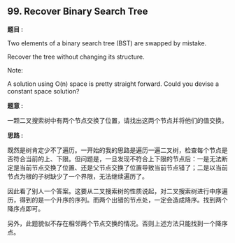 ## 99. Recover Binary Search Tree

**题目 :**

Two elements of a binary search tree (BST) are swapped by mistake.

Recover the tree without changing its structure.

Note:

A solution using O(n) space is pretty straight forward. Could you devise a constant space solution?

**题意 :**

一颗二叉搜索树中有两个节点交换了位置，请找出这两个节点并将他们的值交换。

**思路 :**

既然是树肯定少不了遍历。一开始的我的思路是遍历一遍二叉树，检查每个节点是否符合当前的上、下限。但问题是，一旦发现不符合上下限的节点后：一是无法断定是当前节点交换了位置、还是父节点交换了位置导致当前节点错了；二是以当前节点为根的子树缺少了一个界限，无法继续遍历了。

因此看了别人一个答案。这要从二叉搜索树的性质说起，对二叉搜索树进行中序遍历，得到的是一个升序的序列。而两个出错的节点处，一定会造成降序。找到两个降序点即可。

另外，此题貌似不存在相邻两个节点交换的情况。否则上述方法只能找到一个降序点。